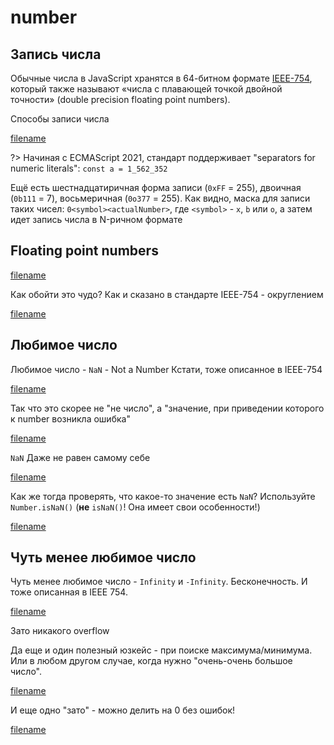 # number

## Запись числа

Обычные числа в JavaScript хранятся в 64-битном формате [IEEE-754](https://en.wikipedia.org/wiki/IEEE_754), который также называют 
«числа с плавающей точкой двойной точности»
(double precision floating point numbers).

Способы записи числа

[filename](number.js ':include :type=code :fragment=howToDefine')

?> Начиная с ECMAScript 2021, стандарт поддерживает "separators for numeric literals":
`const a = 1_562_352`

Ещё есть шестнадцатиричная форма записи (`0xFF` = 255), двоичная (`0b111` = 7), восьмеричная (`0o377` = 255).
Как видно, маска для записи таких чисел: `0<symbol><actualNumber>`, где `<symbol>` - `x`, `b` или `o`, а затем
идет запись числа в N-ричном формате


## Floating point numbers

[filename](number.js ':include :type=code :fragment=floating')

Как обойти это чудо? Как и сказано в стандарте IEEE-754 - округлением

[filename](number.js ':include :type=code :fragment=floatingRound')

## Любимое число

Любимое число - `NaN` - Not a Number
Кстати, тоже описанное в IEEE-754

[filename](number.js ':include :type=code :fragment=NaN')

Так что это скорее не "не число", а "значение, при приведении которого к number возникла ошибка"

[filename](number.js ':include :type=code :fragment=NaNCompare')

`NaN` Даже не равен самому себе

[filename](number.js ':include :type=code :fragment=NaNCompare')

Как же тогда проверять, что какое-то значение есть `NaN`? Используйте `Number.isNaN()` (**не** `isNaN()`! Она имеет свои особенности!)

[filename](number.js ':include :type=code :fragment=isNaN')

## Чуть менее любимое число

Чуть менее любимое число - `Infinity` и `-Infinity`. Бесконечность. И тоже описанная в IEEE 754.

[filename](number.js ':include :type=code :fragment=Infinity')

Зато никакого overflow

Да еще и один полезный юзкейс - при поиске максимума/минимума. Или в любом другом случае, когда нужно "очень-очень большое число".

[filename](number.js ':include :type=code :fragment=FindMax')

И еще одно "зато" - можно делить на 0 без ошибок!

[filename](number.js ':include :type=code :fragment=DivideByZero')
